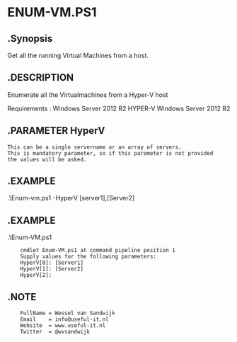 ENUM-VM.PS1
====
.Synopsis
-----
   Get all the running Virtual Machines from a host.

.DESCRIPTION
----
   Enumerate all the Virtualmachines from a Hyper-V host
   
   Requirements : 
   Windows Server 2012 R2 HYPER-V
   Windows Server 2012 R2

.PARAMETER HyperV
----
    This can be a single servername or an array of servers.
    This is mandatory parameter, so if this parameter is not provided
    the values will be asked.
.EXAMPLE
----
   .\Enum-vm.ps1 -HyperV [server1],[Server2]

.EXAMPLE
----
   .\Enum-VM.ps1

        cmdlet Enum-VM.ps1 at command pipeline position 1
        Supply values for the following parameters:
        HyperV[0]: [Server1]
        HyperV[1]: [Server2]
        HyperV[2]:

.NOTE
----
        FullName = Wessel van Sandwijk
        Email    = info@useful-it.nl
        Website  = www.useful-it.nl
        Twitter  = @wvsandwijk

